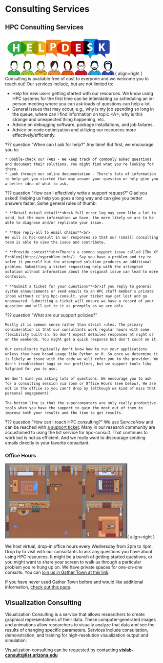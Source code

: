 # Consulting Services

## HPC Consulting Services
![Help Desk](images/HelpDesk_0.png){ align=right }
Consulting is available free of cost to everyone and we welcome you to reach out! Our services include, but are not limited to:

* Help for new users getting started with our resources. We know using HPC systems for the first time can be intimidating so scheduling an in-person meeting where you can ask loads of questions can help a lot.
* General issues that may occur, e.g., why is my job spending so long in the queue, where can I find information on topic \<A\>, why is this strange and unexpected thing happening, etc.
* Advice on debugging software, package installations, and job failures.
* Advice on code optimization and utilizing our resources more effectively/efficiently.

??? question "When can I ask for help?"
    Any time! But first, we encourage you to:

    * Double-check our FAQs - We keep track of commonly asked questions and document their solutions. You might find what you're looking for there.
    * Look through our online documentation - There's lots of information to help get you started that may answer your question or help give you a better idea of what to ask.
??? question "How can I effectively write a support request?"
    Glad you asked! Helping us help you goes a long way and can give you better answers faster. Some general rules of thumb:

    * **Detail detail detail**<br>A full error log may seem like a lot to send, but the more information we have, the more likely we are to be able to diagnose and/or replicate your issue.

    * **Use reply-all to email chains**<br>
    We will cc hpc-consult in our responses so that our (small) consulting team is able to view the issue and contribute.

    * **Provide context**<br>There's a common support issue called [The XY Problem](http://xyproblem.info/). Say you have a problem and try to solve it yourself but the attempted solution produces an additional problem. Submitting a ticket requesting help with the attempted solution without information about the original issue can lead to more confusion. 

    * **Submit a ticket for your questions**<br>If you reply to general system announcements or send emails to an HPC staff member's private inbox without cc'ing hpc-consult, your ticket may get lost and go unanswered. Submitting a ticket will ensure we have a record of your question and will get to it as promptly as we are able.
    
??? question "What are our support policies?"
    

    Mostly it is common sense rather than strict rules. The primary consideration is that our consultants work regular hours with some flexibility built-in. So don't expect detailed responses at night or on the weekends. You might get a quick response but don't count on it.

    Our consultants typically don't know how to run your applications unless they have broad usage like Python or R. So once we determine it is likely an issue with the code we will refer you to the provider. We don't troubleshoot bugs or run profilers, but we support tools like Valgrind for you to use.

    We don't mind you asking lots of questions. We encourage you to ask for a consulting session via zoom or Office Hours (see below). We are not in the office so you can't drop by (although we kind of miss that personal engagement).

    The bottom line is that the supercomputers are only really productive tools when you have the support to gain the most out of them to improve both your results and the time to get results.

??? question "How can I reach HPC consulting?"
    We use ServiceNow and can be reached with [a support ticket](https://uarizona.service-now.com/sp?id=sc_cat_item&sys_id=2983102adbd23c109627d90d689619c6&sysparm_category=84d3d1acdbc8f4109627d90d6896191f). Many in our research community are accustomed to using the list service for hpc-consult. That continues to work but is not as efficient. And we really want to discourage sending emails directly to your favorite consultant.  
    
### Office Hours
![Office Hours](images/office_hours.png){ align=right }

We host virtual, drop-in office hours every Wednesday from 2pm to 4pm. Drop by to visit with our consultants to ask any questions you have about using HPC resources. It might be a bunch of getting started questions, or you might want to share your screen to walk us through a particular problem you're hung up on. We have private spaces for one-on-one consults. You can [join us in Gather Town at this link](https://gather.town/app/dVsAprPNBVmI9NpL/hpc-office-hours). 
 

If you have never used Gather Town before and would like additional information, [check out this page](https://support.gather.town/help/what-do-i-need).


## Visualization Consulting 

Visualization Consulting is a service that allows researchers to create graphical representations of their data. These computer-generated images and animations allow researchers to visually analyze that data and see the results of changing specific parameters. Services include consultation, demonstration, and training for high-resolution visualization output and simulation. 

Visualization consulting can be requested by contacting **vislab-consult@list.arizona.edu**

